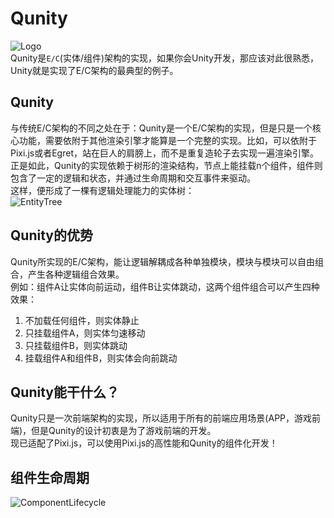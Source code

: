 # Qunity
![Logo](https://rockyf.github.io/qunity-core/assets/Logo.png)  
Qunity是`E/C`(实体/组件)架构的实现，如果你会Unity开发，那应该对此很熟悉，Unity就是实现了E/C架构的最典型的例子。  
## Qunity
与传统E/C架构的不同之处在于：Qunity是一个E/C架构的实现，但是只是一个核心功能，需要依附于其他渲染引擎才能算是一个完整的实现。比如，可以依附于Pixi.js或者Egret，站在巨人的肩膀上，而不是重复造轮子去实现一遍渲染引擎。
正是如此，Qunity的实现依赖于树形的渲染结构，节点上能挂载n个组件，组件则包含了一定的逻辑和状态，并通过生命周期和交互事件来驱动。  
这样，便形成了一棵有逻辑处理能力的实体树：  
![EntityTree](https://rockyf.github.io/qunity-core/assets/EntityTree.png)
## Qunity的优势
Qunity所实现的E/C架构，能让逻辑解耦成各种单独模块，模块与模块可以自由组合，产生各种逻辑组合效果。  
例如：组件A让实体向前运动，组件B让实体跳动，这两个组件组合可以产生四种效果：
1. 不加载任何组件，则实体静止
2. 只挂载组件A，则实体匀速移动
3. 只挂载组件B，则实体跳动
4. 挂载组件A和组件B，则实体会向前跳动

## Qunity能干什么？
Qunity只是一次前端架构的实现，所以适用于所有的前端应用场景(APP，游戏前端)，但是Qunity的设计初衷是为了游戏前端的开发。  
现已适配了Pixi.js，可以使用Pixi.js的高性能和Qunity的组件化开发！

## 组件生命周期
![ComponentLifecycle](https://rockyf.github.io/qunity-core/assets/component-lifecycle.png)